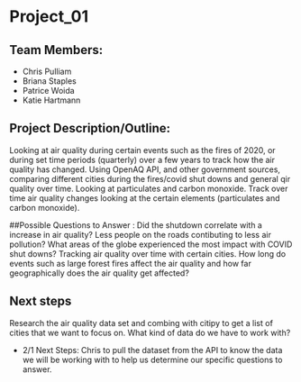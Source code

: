# Project_01

## Team Members:
* Chris Pulliam
* Briana Staples
* Patrice Woida
* Katie Hartmann


## Project Description/Outline:
Looking at air quality during certain events such as the fires of 2020, or during set time periods (quarterly) over a few years to track how the air quality has changed. Using OpenAQ API, and other government sources, comparing different cities during the fires/covid shut downs and general qir quality over time. Looking at particulates and carbon monoxide.  Track over time air quality changes looking at the certain elements (particulates and carbon monoxide). 

##Possible Questions to Answer : 
Did the shutdown correlate with a increase in air quality? Less people on the roads contibuting to less air pollution? 
What areas of the globe experienced the most impact with COVID shut downs? Tracking air quality over time with certain cities.
How long do events such as large forest fires affect the air quality and how far geographically does the air quality get affected?


## Next steps
Research the air quality data set and combing with citipy to get a list of cities that we want to focus on. What kind of data do we have to work with?  
- 2/1 Next Steps: Chris to pull the dataset from the API to know the data we will be working with to help us determine our specific questions to answer. 
